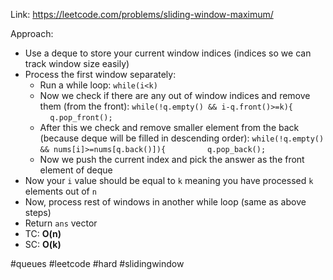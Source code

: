 Link: https://leetcode.com/problems/sliding-window-maximum/

Approach:
- Use a deque to store your current window indices (indices so we can track window size easily)
- Process the first window separately:
	- Run a while loop: `while(i<k)`
	- Now we check if there are any out of window indices and remove them (from the front):
		`while(!q.empty() && i-q.front()>=k){`
                `q.pop_front();`
	- After this we check and remove smaller element from the back (because deque will be filled in descending order):
		`while(!q.empty() && nums[i]>=nums[q.back()]){`
                `q.pop_back();`
	 - Now we push the current index and pick the answer as the front element of deque
- Now your `i` value should be equal to `k` meaning you have processed `k` elements out of `n`
- Now, process rest of windows in another while loop (same as above steps)
- Return `ans` vector
- TC: **O(n)**
- SC: **O(k)**

#queues #leetcode #hard #slidingwindow 
